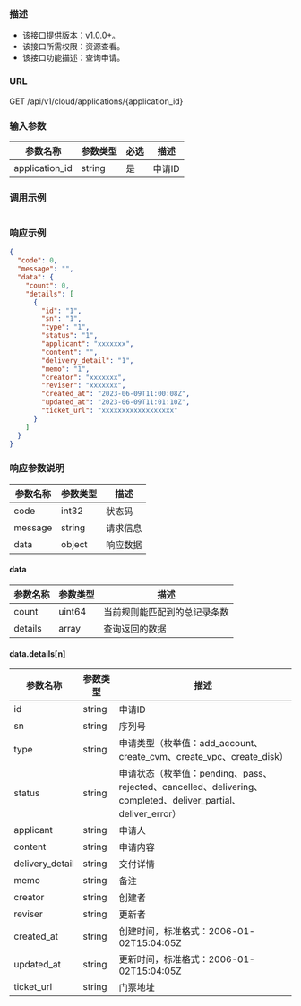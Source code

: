 ### 描述

- 该接口提供版本：v1.0.0+。
- 该接口所需权限：资源查看。
- 该接口功能描述：查询申请。

### URL

GET /api/v1/cloud/applications/{application_id}

### 输入参数

| 参数名称            | 参数类型   | 必选 | 描述   |
|-----------------|--------|----|------|
| application_id  | string | 是  | 申请ID |

### 调用示例
```json
```

### 响应示例

```json
{
  "code": 0,
  "message": "",
  "data": {
    "count": 0,
    "details": [
      {
        "id": "1",
        "sn": "1",
        "type": "1",
        "status": "1",
        "applicant": "xxxxxxx",
        "content": "",
        "delivery_detail": "1",
        "memo": "1",
        "creator": "xxxxxxx",
        "reviser": "xxxxxxx",
        "created_at": "2023-06-09T11:00:08Z",
        "updated_at": "2023-06-09T11:01:10Z",
        "ticket_url": "xxxxxxxxxxxxxxxxxx"
      }
    ]
  }
}
```

### 响应参数说明

| 参数名称    | 参数类型   | 描述   |
|---------|--------|------|
| code    | int32  | 状态码  |
| message | string | 请求信息 |
| data    | object | 响应数据 |

#### data

| 参数名称    | 参数类型   | 描述             |
|---------|--------|----------------|
| count   | uint64 | 当前规则能匹配到的总记录条数 |
| details | array  | 查询返回的数据        |

#### data.details[n]

| 参数名称            | 参数类型    | 描述                                                                                           |
|-----------------|---------|----------------------------------------------------------------------------------------------|
| id              | string  | 申请ID                                                                                         |
| sn              | string  | 序列号                                                                                          |
| type            | string  | 申请类型（枚举值：add_account、create_cvm、create_vpc、create_disk）                                      |
| status          | string  | 申请状态（枚举值：pending、pass、rejected、cancelled、delivering、completed、deliver_partial、deliver_error） |
| applicant       | string  | 申请人                                                                                          |
| content         | string  | 申请内容                                                                                         |
| delivery_detail | string  | 交付详情                                                                                         |
| memo            | string  | 备注                                                                                           |
| creator         | string  | 创建者                                                                                          |
| reviser         | string  | 更新者                                                                                          |
| created_at      | string  | 创建时间，标准格式：2006-01-02T15:04:05Z                                                               |
| updated_at      | string  | 更新时间，标准格式：2006-01-02T15:04:05Z                                                               |
| ticket_url      | string  | 门票地址                                                                                         |
